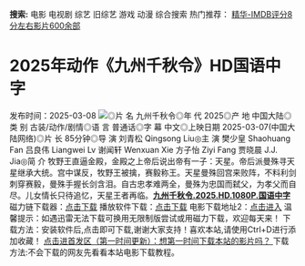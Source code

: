 **搜索:** 电影 电视剧 综艺 旧综艺 游戏 动漫 综合搜索 热门推荐： [精华-IMDB评分8分左右影片600余部](https://www.dytt8.com/html/gndy/jddy/20160320/50510.html)
# 2025年动作《九州千秋令》HD国语中字
发布时间：2025-03-08 
![](https://g.imgtg.com/uploads/5829/67c98ac312955.jpg)◎片 名 九州千秋令◎年 代 2025◎产 地 中国大陆◎类 别 古装/动作/剧情◎语 言 普通话◎字 幕 中文◎上映日期 2025-03-07(中国大陆网络)◎片 长 85分钟◎导 演 刘青松 Qingsong Liu◎主 演 樊少皇 Shaohuang Fan 吕良伟 Liangwei Lv 谢闻轩 Wenxuan Xie 方子怡 Ziyi Fang 贾晓晨 J.J. Jia◎简 介 牧野王直逼金殿，金殿之上帝后说出帝有一子：天星。帝后派曼殊寻天星继承大统。宫中谋反，牧野王被擒，赛毅称王。天星曼殊回宫来败阵，不料利剑刺穿赛毅，曼殊手握长剑含泪。自古忠孝难两全，曼殊为忠国而弑父，为孝父而自尽。儿女情长只待追忆，天星王者再临。[**九州千秋令.2025.HD.1080P.国语中字**](magnet:?xt=urn:btih:04a8fee2d1d6f6f9b56992fcea95ba21a300daf7&dn=%e9%98%b3%e5%85%89%e7%94%b5%e5%bd%b1dygod.org.%e4%b9%9d%e5%b7%9e%e5%8d%83%e7%a7%8b%e4%bb%a4.2025.HD.1080P.%e5%9b%bd%e8%af%ad%e4%b8%ad%e5%ad%97.mp4&tr=udp%3a%2f%2ftracker.opentrackr.org%3a1337%2fannounce&tr=udp%3a%2f%2fexodus.desync.com%3a6969%2fannounce) 磁力链下载器：[点击下载](https://dygod.org/js/bt.htm "qBittorrent") 播放软件下载：[点击下载](https://dygod.org/js/player.htm "PotPlayer") 电影下载地址2：[点击进入](https://dygod.org/ "阳光电影") 温馨提示：如遇迅雷无法下载可换用无限制版尝试或用磁力下载，欢迎每天来！  下载方法：安装软件后,点击即可下载,谢谢大家支持！喜欢本站,请使用Ctrl+D进行添加收藏！ [点击进首发区（第一时间更新）：想第一时间下载本站的影片吗？ ](https://www.ygdy8.net/)下载方法:不会下载的网友先看看本站电影下载教程。